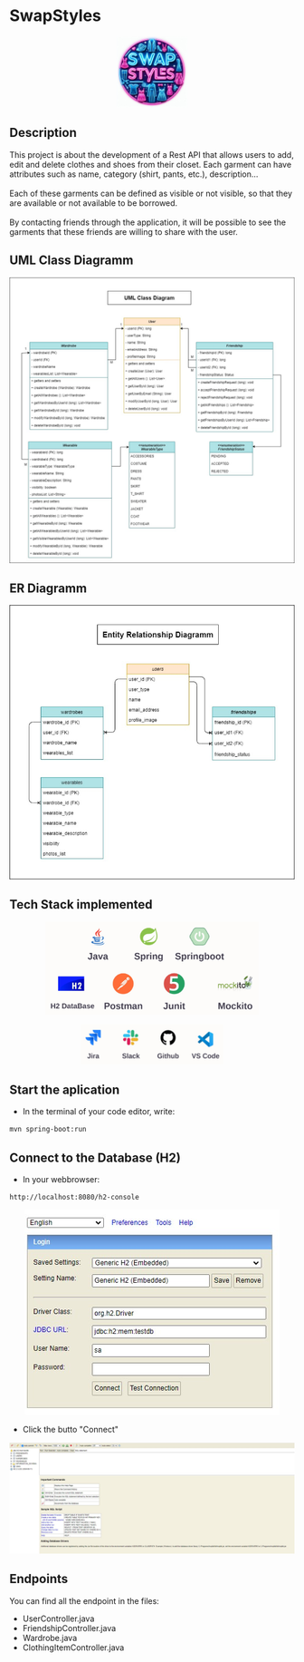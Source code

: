 # SwapStyles

<p align="center">
	  <img src="https://github.com/Ruben-BV/swap_styles_social_network/blob/dev/src/main/resources/images/Logo/Logo_Swap_Styles.jpeg" width="25%"/>
</p>

## Description
This project is about the development of a Rest API that allows users to add, edit and delete clothes and shoes from their closet. Each garment can have attributes such as name, category (shirt, pants, etc.), description...
<br><br>Each of these garments can be defined as visible or not visible, so that they are available or not available to be borrowed.
<br><br>By contacting friends through the application, it will be possible to see the garments that these friends are willing to share with the user.

## UML Class Diagramm
<p align="center">
	  <img src="https://github.com/Ruben-BV/swap_styles_social_network/blob/dev/src/main/resources/images/UML_Class_Diagramm.jpg?raw=true" />
</p>

## ER Diagramm
<p align="center">
	  <img src="https://github.com/Ruben-BV/swap_styles_social_network/blob/dev/src/main/resources/images/ER_Diagramm.jpg?raw=true" />
</p>

## Tech Stack implemented

<p align="center">
	  <img src="https://github.com/Ruben-BV/swap_styles_social_network/blob/dev/src/main/resources/images/Tech_Stack_01.jpg?raw=true" width="75%"/>
</p>

<p align="center">
	  <img src="https://github.com/Ruben-BV/swap_styles_social_network/blob/dev/src/main/resources/images/Tech_Stack_02.jpg?raw=true" width="50%"/>
</p>

## Start the aplication
- In the terminal of your code editor, write:
```bash
mvn spring-boot:run
```

## Connect to the Database (H2)
- In your webbrowser:
```bash
http://localhost:8080/h2-console
```
<p align="center">
	  <img src="https://github.com/Ruben-BV/swap_styles_social_network/blob/dev/src/main/resources/images/H2_01.jpg" />
</p>

- Click the butto "Connect"
<p align="center">
	  <img src="https://github.com/Ruben-BV/swap_styles_social_network/blob/dev/src/main/resources/images/H2_02.jpg" />
</p>

## Endpoints
You can find all the endpoint in the files:
- UserController.java
- FriendshipController.java
- Wardrobe.java
- ClothingItemController.java
